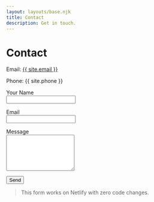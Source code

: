 ```yaml
---
layout: layouts/base.njk
title: Contact
description: Get in touch.
---
```


# Contact

<div class="callout">
  <p>Email: <a href="mailto:{{ site.email }}">{{ site.email }}</a><br>
  
  Phone: {{ site.phone }}</p>
</div>

<form name="contact" method="POST" data-netlify="true">
  <input type="hidden" name="form-name" value="contact">
  <p><label>Your Name<br><input type="text" name="name" required></label></p>
  <p><label>Email<br><input type="email" name="email" required></label></p>
  <p><label>Message<br><textarea name="message" rows="6" required></textarea></label></p>
  <p><button type="submit">Send</button></p>
</form>

> This form works on Netlify with zero code changes.
